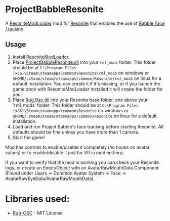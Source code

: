 # ProjectBabbleResonite

A [ResoniteModLoader](https://github.com/resonite-modding-group/ResoniteModLoader) mod for [Resonite](https://resonite.com/) that enables the use of [Babble Face Tracking](https://github.com/SummerSigh/ProjectBabble).

## Usage
1. Install [ResoniteModLoader](https://github.com/resonite-modding-group/ResoniteModLoader).
2. Place [ProjectBabbleResonite.dll](https://github.com/Meister1593/ProjectBabbleResonite/releases) into your `rml_mods` folder. This folder should be at `C:\Program Files (x86)\Steam\steamapps\common\Resonite\rml_mods` on windows or `$HOME/.steam/steam/steamapps/common/Resonite/rml_mods` on linux for a default installation. You can create it if it's missing, or if you launch the game once with ResoniteModLoader installed it will create the folder for you.
3. Place [Rug.Osc.dll](https://github.com/Meister1593/ProjectBabbleResonite/releases) into your Resonite base folder, one above your 'rml_mods' folder. This folder should be at `C:\Program Files (x86)\Steam\steamapps\common\Resonite` on windows or `$HOME/.steam/steam/steamapps/common/Resonite` on linux for a default installation.
4. Load and run Project Babble's face tracking before starting Resonite. All defaults should be fine unless you have more than 1 camera.
5. Start the game!

Mod has controls to enable/disable it completely (no hooks on avatar values) or to enable/disable it just for VR in mod settings.

If you want to verify that the mod is working you can check your Resonite logs, or create an EmptyObject with an AvatarRawMouthData Component (Found under Users -> Common Avatar System -> Face -> AvatarRawEyeData/AvatarRawMouthData).

# Libraries used:
- [Rug-OSC](https://bitbucket.org/rugcode/rug.osc/) - MIT License
